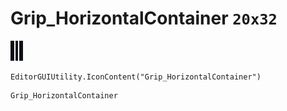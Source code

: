 # Grip_HorizontalContainer `20x32`
<img src="/img/Grip_HorizontalContainer.png" width=20 height=32>

``` CSharp
EditorGUIUtility.IconContent("Grip_HorizontalContainer")
```
```
Grip_HorizontalContainer
```
